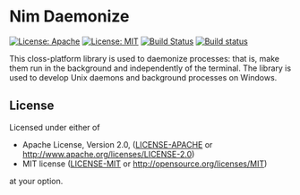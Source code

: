 # Nim Daemonize

[![License: Apache](https://img.shields.io/badge/License-Apache%202.0-blue.svg)](https://opensource.org/licenses/Apache-2.0)
[![License: MIT](https://img.shields.io/badge/License-MIT-yellow.svg)](https://opensource.org/licenses/MIT)
[![Build Status](https://travis-ci.org/status-im/nim-daemon.svg?branch=master)](https://travis-ci.org/status-im/nim-daemon)
[![Build status](https://ci.appveyor.com/api/projects/status/br822ee1primx366/branch/master?svg=true)](https://ci.appveyor.com/project/cheatfate/nim-daemon/branch/master)

This closs-platform library is used to daemonize processes: that is, make them run in the background and independently of the terminal. The library is used to develop Unix daemons and background processes on Windows.


## License

Licensed under either of

 * Apache License, Version 2.0, ([LICENSE-APACHE](LICENSE-APACHE) or http://www.apache.org/licenses/LICENSE-2.0)
 * MIT license ([LICENSE-MIT](LICENSE-MIT) or http://opensource.org/licenses/MIT)

at your option.
